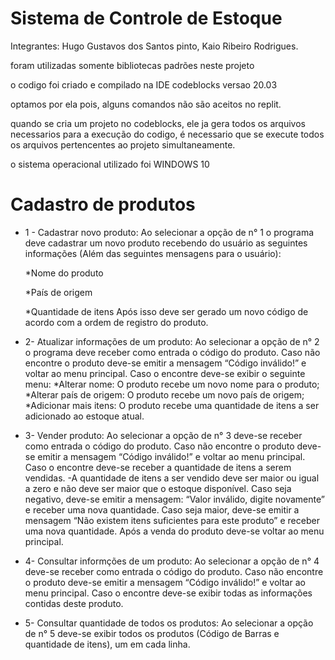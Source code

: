 # Sistema de Controle de Estoque
Integrantes: Hugo Gustavos dos Santos pinto, Kaio Ribeiro Rodrigues.

foram utilizadas somente bibliotecas padrões neste projeto

o codigo foi criado e compilado na IDE codeblocks versao 20.03

optamos por ela pois, alguns comandos não são aceitos no replit.

quando se cria um projeto no codeblocks, ele ja gera todos os arquivos necessarios para a execução do codigo, é necessario que se execute todos
os arquivos pertencentes ao projeto simultaneamente.


o sistema operacional utilizado foi WINDOWS 10 

# Cadastro de produtos

* 1 - Cadastrar novo produto: Ao selecionar a opção de n° 1 o programa deve cadastrar um novo produto
recebendo do usuário as seguintes informações (Além das seguintes mensagens
para o usuário):

	*Nome do produto
	
	*País de origem
	
	*Quantidade de itens
Após isso deve ser gerado um novo código de acordo com a ordem de registro do produto.

* 2- Atualizar informações de um produto: Ao selecionar a opção de n° 2 o programa deve receber como entrada o
código do produto. Caso não encontre o produto deve-se emitir a mensagem
“Código inválido!” e voltar ao menu principal. Caso o encontre deve-se exibir o
seguinte menu:
	*Alterar nome: O produto recebe um novo nome para o produto;
	*Alterar país de origem: O produto recebe um novo país de origem;
	*Adicionar mais itens: O produto recebe uma quantidade de itens a ser
adicionado ao estoque atual.


* 3- Vender produto: Ao selecionar a opção de n° 3 deve-se receber como entrada o código do
produto. Caso não encontre o produto deve-se emitir a mensagem “Código
inválido!” e voltar ao menu principal. Caso o encontre deve-se receber a
quantidade de itens a serem vendidas.
	-A quantidade de itens a ser vendido deve ser maior ou igual a zero e
	não deve ser maior que o estoque disponível. Caso seja negativo,
	deve-se emitir a mensagem: “Valor inválido, digite novamente” e
	receber uma nova quantidade. Caso seja maior, deve-se emitir a
	mensagem “Não existem itens suficientes para este produto” e
	receber uma nova quantidade.
Após a venda do produto deve-se voltar ao menu principal.


* 4- Consultar informções de um produto: Ao selecionar a opção de n° 4 deve-se receber como entrada o código do
produto. Caso não encontre o produto deve-se emitir a mensagem “Código
inválido!” e voltar ao menu principal. Caso o encontre deve-se exibir todas as informações contidas deste produto.

* 5- Consultar quantidade de todos os produtos: Ao selecionar a opção de n° 5 deve-se exibir todos os produtos (Código de
Barras e quantidade de itens), um em cada linha.
